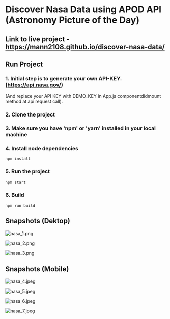 # Discover Nasa Data using APOD API (Astronomy Picture of the Day)

## Link to live project - https://mann2108.github.io/discover-nasa-data/

## Run Project

### 1. Initial step is to generate your own API-KEY. (https://api.nasa.gov/)
(And replace your API KEY with DEMO_KEY in App.js componentdidmount method at api request call).
### 2. Clone the project
### 3. Make sure you have 'npm' or 'yarn' installed in your local machine
### 4. Install node dependencies
```shell
npm install
```
### 5. Run the project
```shell
npm start
```
### 6. Build
```shell
npm run build
```

## Snapshots (Dektop)

![nasa_1.png](https://github.com/mann2108/discover-nasa-data/blob/master/snapshots/nasa_1.png)

![nasa_2.png](https://github.com/mann2108/discover-nasa-data/blob/master/snapshots/nasa_2.png)

![nasa_3.png](https://github.com/mann2108/discover-nasa-data/blob/master/snapshots/nasa_3.png)

## Snapshots (Mobile)

![nasa_4.jpeg](https://github.com/mann2108/discover-nasa-data/blob/master/snapshots/nasa_4.jpeg)

![nasa_5.jpeg](https://github.com/mann2108/discover-nasa-data/blob/master/snapshots/nasa_5.jpeg)

![nasa_6.jpeg](https://github.com/mann2108/discover-nasa-data/blob/master/snapshots/nasa_6.jpeg)

![nasa_7.jpeg](https://github.com/mann2108/discover-nasa-data/blob/master/snapshots/nasa_7.jpeg)


